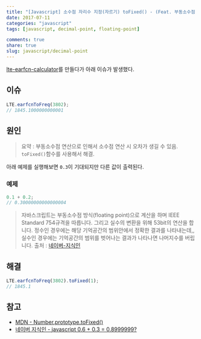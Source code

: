 ```yaml
---
title: "[Javascript] 소수점 자리수 지정(자르기) toFixed() - (Feat. 부동소수점 연산)"
date: 2017-07-11
categories: "javascript"
tags: [javascript, decimal-point, floating-point]

comments: true
share: true
slug: javascript/decimal-point
---
```


[lte-earfcn-calculator](https://www.npmjs.com/package/lte-earfcn-calculator)를 만들다가 아래 이슈가 발생했다.

## 이슈

```js
LTE.earfcnToFreq(3802);
// 1845.1000000000001
```

## 원인

> 요약 : 부동소수점 연산으로 인해서 소수점 연산 시 오차가 생길 수 있음. `toFixed()`함수를 사용해서 해결.

아래 예제를 실행해보면 `0.3`이 기대되지만 다른 값이 출력된다.

### 예제

```js
0.1 + 0.2;
// 0.30000000000000004
```

> 자바스크립트는 부동소수점 방식(floating point)으로 계산을 하며 IEEE Standard 754규격을 따릅니다.
> 그리고 실수의 변환을 위해 53bit의 연산을 합니다.
> 정수인 경우에는 해당 기억공간의 범위안에서 정확한 결과를 나타내는데,,
> 실수인 경우에는 기억공간의 범위를 벗어나는 결과가 나타나면 나머지수를 버립니다. 출처 : [네이버-지식인]

## 해결

```js
LTE.earfcnToFreq(3802).toFixed(1);
// 1845.1
```

## 참고

- [MDN - Number.prototype.toFixed()](https://developer.mozilla.org/ko/docs/Web/JavaScript/Reference/Global_Objects/Number/toFixed)
- [네이버 지식인 - javascript 0.6 + 0.3 = 0.8999999?][네이버-지식인]

[네이버-지식인]: http://kin.naver.com/qna/detail.nhn?d1id=1&dirId=1040202&docId=111685795&qb=amF2YXNjcmlwdCDrsoTqt7gg7IaM7IiY&enc=utf8&section=kin&rank=1&search_sort=0&spq=0&pid=gdL46v331xwsscdSbCwssv--283939&sid=TQH0DQ7tAU0AAB5gKlo출처:%20http://nackbin.tistory.com/23%20[느릿느릿]

